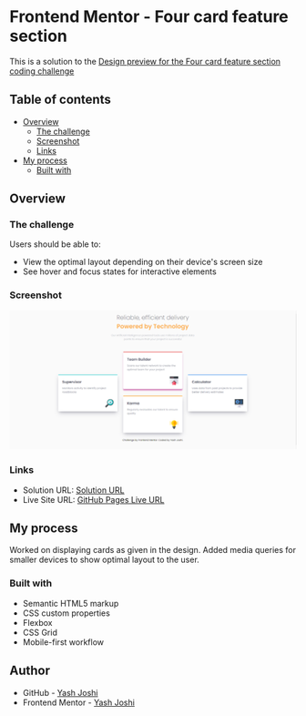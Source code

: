 # Frontend Mentor - Four card feature section

This is a solution to the [Design preview for the Four card feature section coding challenge](./design/desktop-preview.jpg)

## Table of contents

- [Overview](#overview)
  - [The challenge](#the-challenge)
  - [Screenshot](#screenshot)
  - [Links](#links)
- [My process](#my-process)
  - [Built with](#built-with)

## Overview

### The challenge

Users should be able to:

- View the optimal layout depending on their device's screen size
- See hover and focus states for interactive elements

### Screenshot

![](Screenshot/Screenshot-1.PNG)

### Links

- Solution URL:  [Solution  URL](https://github.com/yashgjoshi20/Order-Summary-Component-Using-CSS.git)
- Live Site URL: [GitHub Pages Live URL](https://yashgjoshi20.github.io/Order-Summary-Component-Using-CSS/)

## My process

Worked on displaying cards as given in the design.
Added media queries for smaller devices to show optimal layout to the user.

### Built with

- Semantic HTML5 markup
- CSS custom properties
- Flexbox
- CSS Grid
- Mobile-first workflow

 ## Author

- GitHub - [Yash Joshi](https://github.com/yashgjoshi20)
- Frontend Mentor - [Yash Joshi](https://www.frontendmentor.io/profile/yashgjoshi20)